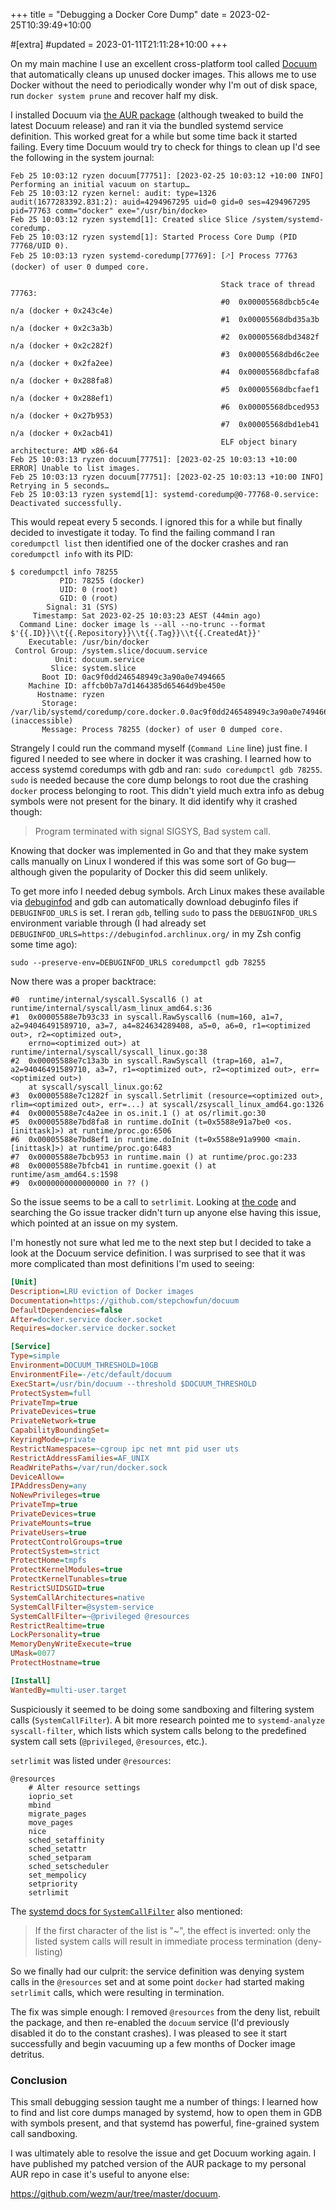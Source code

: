 +++
title = "Debugging a Docker Core Dump"
date = 2023-02-25T10:39:49+10:00

#[extra]
#updated = 2023-01-11T21:11:28+10:00
+++

On my main machine I use an excellent cross-platform tool called [Docuum] that
automatically cleans up unused docker images. This allows me to use Docker
without the need to periodically wonder why I'm out of disk space, run `docker
system prune` and recover half my disk.

I installed Docuum via [the AUR package][aurpkg] (although tweaked to build the
latest Docuum release) and ran it via the bundled systemd service definition.
This worked great for a while but some time back it started failing. Every time
Docuum would try to check for things to clean up I'd see the following in the
system journal:

<!-- more -->

```
Feb 25 10:03:12 ryzen docuum[77751]: [2023-02-25 10:03:12 +10:00 INFO] Performing an initial vacuum on startup…
Feb 25 10:03:12 ryzen kernel: audit: type=1326 audit(1677283392.831:2): auid=4294967295 uid=0 gid=0 ses=4294967295 pid=77763 comm="docker" exe="/usr/bin/docke>
Feb 25 10:03:12 ryzen systemd[1]: Created slice Slice /system/systemd-coredump.
Feb 25 10:03:12 ryzen systemd[1]: Started Process Core Dump (PID 77768/UID 0).
Feb 25 10:03:13 ryzen systemd-coredump[77769]: [🡕] Process 77763 (docker) of user 0 dumped core.

                                               Stack trace of thread 77763:
                                               #0  0x00005568dbcb5c4e n/a (docker + 0x243c4e)
                                               #1  0x00005568dbd35a3b n/a (docker + 0x2c3a3b)
                                               #2  0x00005568dbd3482f n/a (docker + 0x2c282f)
                                               #3  0x00005568dbd6c2ee n/a (docker + 0x2fa2ee)
                                               #4  0x00005568dbcfafa8 n/a (docker + 0x288fa8)
                                               #5  0x00005568dbcfaef1 n/a (docker + 0x288ef1)
                                               #6  0x00005568dbced953 n/a (docker + 0x27b953)
                                               #7  0x00005568dbd1eb41 n/a (docker + 0x2acb41)
                                               ELF object binary architecture: AMD x86-64
Feb 25 10:03:13 ryzen docuum[77751]: [2023-02-25 10:03:13 +10:00 ERROR] Unable to list images.
Feb 25 10:03:13 ryzen docuum[77751]: [2023-02-25 10:03:13 +10:00 INFO] Retrying in 5 seconds…
Feb 25 10:03:13 ryzen systemd[1]: systemd-coredump@0-77768-0.service: Deactivated successfully.
```

This would repeat every 5 seconds. I ignored this for a while but finally decided
to investigate it today. To find the failing command I ran
`coredumpctl list` then identified one of the docker crashes and ran
`coredumpctl info` with its PID:

```
$ coredumpctl info 78255
           PID: 78255 (docker)
           UID: 0 (root)
           GID: 0 (root)
        Signal: 31 (SYS)
     Timestamp: Sat 2023-02-25 10:03:23 AEST (44min ago)
  Command Line: docker image ls --all --no-trunc --format $'{{.ID}}\\t{{.Repository}}\\t{{.Tag}}\\t{{.CreatedAt}}'
    Executable: /usr/bin/docker
 Control Group: /system.slice/docuum.service
          Unit: docuum.service
         Slice: system.slice
       Boot ID: 0ac9f0dd246548949c3a90a0e7494665
    Machine ID: affcb0b7a7d1464385d65464d9be450e
      Hostname: ryzen
       Storage: /var/lib/systemd/coredump/core.docker.0.0ac9f0dd246548949c3a90a0e7494665.78255.1677283403000000.zst (inaccessible)
       Message: Process 78255 (docker) of user 0 dumped core.
```

Strangely I could run the command myself (`Command Line` line) just fine. I
figured I needed to see where in docker it was crashing. I learned how to
access systemd coredumps with gdb and ran: `sudo coredumpctl gdb 78255`. `sudo`
is needed because the core dump belongs to root due the crashing `docker`
process belonging to root. This didn't yield much extra info as debug symbols
were not present for the binary. It did identify why it crashed though:

> Program terminated with signal SIGSYS, Bad system call.

Knowing that docker was implemented in Go and that they make system calls
manually on Linux I wondered if this was some sort of Go bug—although given
the popularity of Docker this did seem unlikely.

To get more info I needed debug symbols. Arch Linux makes these available via
[debuginfod](https://wiki.archlinux.org/title/Debuginfod) and gdb can
automatically download debuginfo files if `DEBUGINFOD_URLS` is set. I reran
`gdb`, telling `sudo` to pass the `DEBUGINFOD_URLS` environment variable
through (I had already set `DEBUGINFOD_URLS=https://debuginfod.archlinux.org/`
in my Zsh config some time ago):

```
sudo --preserve-env=DEBUGINFOD_URLS coredumpctl gdb 78255
```

Now there was a proper backtrace:

```
#0  runtime/internal/syscall.Syscall6 () at runtime/internal/syscall/asm_linux_amd64.s:36
#1  0x00005588e7b93c33 in syscall.RawSyscall6 (num=160, a1=7, a2=94046491589710, a3=7, a4=824634289408, a5=0, a6=0, r1=<optimized out>, r2=<optimized out>,
    errno=<optimized out>) at runtime/internal/syscall/syscall_linux.go:38
#2  0x00005588e7c13a3b in syscall.RawSyscall (trap=160, a1=7, a2=94046491589710, a3=7, r1=<optimized out>, r2=<optimized out>, err=<optimized out>)
    at syscall/syscall_linux.go:62
#3  0x00005588e7c1282f in syscall.Setrlimit (resource=<optimized out>, rlim=<optimized out>, err=...) at syscall/zsyscall_linux_amd64.go:1326
#4  0x00005588e7c4a2ee in os.init.1 () at os/rlimit.go:30
#5  0x00005588e7bd8fa8 in runtime.doInit (t=0x5588e91a7be0 <os.[inittask]>) at runtime/proc.go:6506
#6  0x00005588e7bd8ef1 in runtime.doInit (t=0x5588e91a9900 <main.[inittask]>) at runtime/proc.go:6483
#7  0x00005588e7bcb953 in runtime.main () at runtime/proc.go:233
#8  0x00005588e7bfcb41 in runtime.goexit () at runtime/asm_amd64.s:1598
#9  0x0000000000000000 in ?? ()
```

So the issue seems to be a call to `setrlimit`. Looking at [the code][gocode]
and searching the Go issue tracker didn't turn up anyone else having this
issue, which pointed at an issue on my system.

I'm honestly not sure what led me to the next step but I decided to take a look
at the Docuum service definition. I was surprised to see that it was more
complicated than most definitions I'm used to seeing:

```ini
[Unit]
Description=LRU eviction of Docker images
Documentation=https://github.com/stepchowfun/docuum
DefaultDependencies=false
After=docker.service docker.socket
Requires=docker.service docker.socket

[Service]
Type=simple
Environment=DOCUUM_THRESHOLD=10GB
EnvironmentFile=-/etc/default/docuum
ExecStart=/usr/bin/docuum --threshold $DOCUUM_THRESHOLD
ProtectSystem=full
PrivateTmp=true
PrivateDevices=true
PrivateNetwork=true
CapabilityBoundingSet=
KeyringMode=private
RestrictNamespaces=~cgroup ipc net mnt pid user uts
RestrictAddressFamilies=AF_UNIX
ReadWritePaths=/var/run/docker.sock
DeviceAllow=
IPAddressDeny=any
NoNewPrivileges=true
PrivateTmp=true
PrivateDevices=true
PrivateMounts=true
PrivateUsers=true
ProtectControlGroups=true
ProtectSystem=strict
ProtectHome=tmpfs
ProtectKernelModules=true
ProtectKernelTunables=true
RestrictSUIDSGID=true
SystemCallArchitectures=native
SystemCallFilter=@system-service
SystemCallFilter=~@privileged @resources
RestrictRealtime=true
LockPersonality=true
MemoryDenyWriteExecute=true
UMask=0077
ProtectHostname=true

[Install]
WantedBy=multi-user.target
```

Suspiciously it seemed to be doing some sandboxing and filtering system calls
(`SystemCallFilter`). A bit more research pointed me to `systemd-analyze
syscall-filter`, which lists which system calls belong to the predefined system
call sets (`@privileged`, `@resources`, etc.).

`setrlimit` was listed under `@resources`:

```
@resources
    # Alter resource settings
    ioprio_set
    mbind
    migrate_pages
    move_pages
    nice
    sched_setaffinity
    sched_setattr
    sched_setparam
    sched_setscheduler
    set_mempolicy
    setpriority
    setrlimit
```

The [systemd docs for `SystemCallFilter`][SystemCallFilter] also mentioned:

> If the first character of the list is "~", the effect is inverted: only the
> listed system calls will result in immediate process termination
> (deny-listing)

So we finally had our culprit: the service definition was denying system calls in
the `@resources` set and at some point `docker` had started making `setrlimit` calls,
which were resulting in termination.

The fix was simple enough: I removed `@resources` from the deny list, rebuilt
the package, and then re-enabled the `docuum` service (I'd previously disabled
it do to the constant crashes). I was pleased to see it start successfully and
begin vacuuming up a few months of Docker image detritus.

### Conclusion

This small debugging session taught me a number of things: I learned how to
find and list core dumps managed by systemd, how to open them in GDB with
symbols present, and that systemd has powerful, fine-grained system call
sandboxing.

I was ultimately able to resolve the issue and get Docuum working again.
I have published my patched version of the AUR package to my personal AUR
repo in case it's useful to anyone else:

<https://github.com/wezm/aur/tree/master/docuum>.

[aurpkg]: https://aur.archlinux.org/packages/docuum
[Docuum]: https://github.com/stepchowfun/docuum
[gocode]: https://github.com/golang/go/blob/203e59ad41bd288e1d92b6f617c2f55e70d3c8e3/src/syscall/zsyscall_linux_amd64.go#L1335
[service]: https://aur.archlinux.org/cgit/aur.git/tree/docuum.service?h=docuum&id=650d2c24fe9df712e8a98dde37f3ee47d3af4e47
[SystemCallFilter]: https://www.freedesktop.org/software/systemd/man/systemd.exec.html#System%20Call%20Filtering
